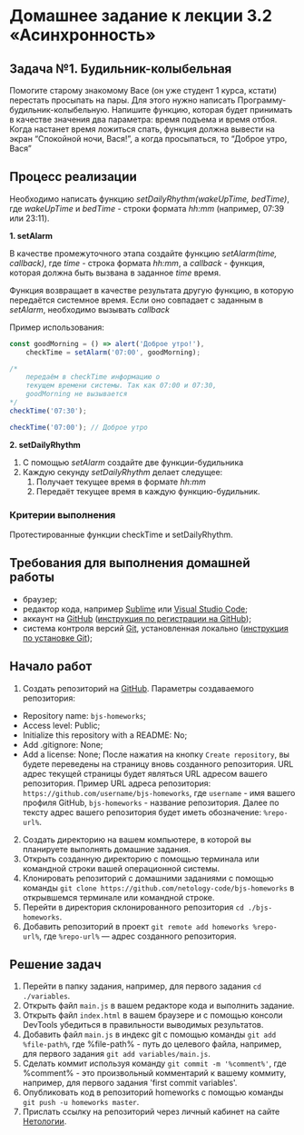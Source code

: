 # Домашнее задание к лекции 3.2 «Асинхронность» 

## Задача №1. Будильник-колыбельная

Помогите старому знакомому Васе (он уже студент 1 курса, кстати) перестать просыпать на пары. 
Для этого нужно написать Программу-будильник-колыбельную. Напишите функцию, которая будет
принимать в качестве значения два параметра: время подъема и время отбоя. Когда настанет
время ложиться спать, функция должна вывести на экран “Спокойной ночи, Вася!”,
а когда просыпаться, то “Доброе утро, Вася”

## Процесс реализации

Необходимо написать функцию *setDailyRhythm(wakeUpTime, bedTime)*, где *wakeUpTime* и *bedTime* - строки формата
*hh:mm* (например, 07:39 или 23:11).

__1. setAlarm__

В качестве промежуточного этапа создайте функцию *setAlarm(time, callback)*, где *time* - строка формата
*hh:mm*, а *callback* - функция, которая должна быть вызвана в заданное *time* время.

Функция возвращает в качестве результата другую функцию,
в которую передаётся системное время. Если оно совпадает
с заданным в *setAlarm*, необходимо вызывать *callback*  

Пример использования:

```javascript
const goodMorning = () => alert('Доброе утро!'),
	checkTime = setAlarm('07:00', goodMorning);

/*
	передаём в checkTime информацию о 
	текущем времени системы. Так как 07:00 и 07:30,
	goodMorning не вызывается
*/
checkTime('07:30');

checkTime('07:00'); // Доброе утро
```

__2. setDailyRhythm__

1. С помощью *setAlarm* создайте две функции-будильника
2. Каждую секунду *setDailyRhythm* делает следущее:
	1. Получает текущее время в формате *hh:mm*
	2. Передаёт текущее время в каждую функцию-будильник.

### Критерии выполнения

Протестированные функции checkTime и setDailyRhythm.

## Требования для выполнения домашней работы

* браузер;
* редактор кода, например [Sublime][1] или [Visual Studio Code][2];
* аккаунт на [GitHub][0] ([инструкция по регистрации на GitHub][3]);
* система контроля версий [Git][4], установленная локально ([инструкция по установке Git][5]);

## Начало работ

1. Создать репозиторий на [GitHub][0]. Параметры создаваемого репозитория:
* Repository name: `bjs-homeworks`;
* Access level: Public;
* Initialize this repository with a README: No;
* Add .gitignore: None;
* Add a license: None;
После нажатия на кнопку `Create repository`, вы будете переведены на страницу вновь созданного репозитория.
URL адрес текущей страницы будет являться URL адресом вашего репозитория.
Пример URL адреса репозитория: `https://github.com/username/bjs-homeworks`, где `username` - имя вашего профиля GitHub, `bjs-homeworks` - название репозитория. Далее по тексту адрес вашего репозитория будет иметь обозначение: `%repo-url%`.
2. Создать директорию на вашем компьютере, в которой вы планируете выполнять домашние задания.
3. Открыть созданную директорию с помощью терминала или командной строки вашей операционной системы.
4. Клонировать репозиторий с домашними заданиями с помощью команды `git clone https://github.com/netology-code/bjs-homeworks` в открывшемся терминале или командной строке.
5. Перейти в директория склонированного репозитория `cd ./bjs-homeworks`.
6. Добавить репозиторий в проект `git remote add homeworks %repo-url%`, где `%repo-url%` — адрес созданного репозитория.

## Решение задач
1. Перейти в папку задания, например, для первого задания `cd ./variables`.
2. Открыть файл `main.js` в вашем редакторе кода и выполнить задание.
3. Открыть файл `index.html` в вашем браузере и с помощью консоли DevTools убедиться в правильности выводимых результатов.
4. Добавить файл `main.js` в индекс git с помощью команды `git add %file-path%`, где %file-path% - путь до целевого файла, например, для первого задания `git add variables/main.js`.
5. Сделать коммит используя команду `git commit -m '%comment%'`, где %comment% - это произвольный комментарий к вашему коммиту, например, для первого задания 'first commit variables'.
6. Опубликовать код в репозиторий homeworks с помощью команды `git push -u homeworks master`.
7. Прислать ссылку на репозиторий через личный кабинет на сайте [Нетологии][6].

[0]: https://github.com/
[1]: https://www.sublimetext.com/
[2]: https://code.visualstudio.com/
[3]: https://github.com/netology-code/guides/blob/master/git/github.md
[4]: https://git-scm.com/
[5]: https://github.com/netology-code/guides/blob/master/git/REAMDE.md
[6]: https://netology.ru/
